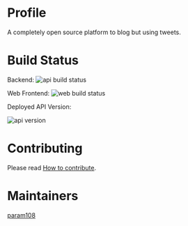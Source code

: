 # Profile 

A completely open source platform to blog but using tweets.

# Build Status

Backend: ![api build status](https://github.com/param108/profile/actions/workflows/api_test.yml/badge.svg)

Web Frontend: ![web build status](https://github.com/param108/profile/actions/workflows/twitterlike.yml/badge.svg)

Deployed API Version: 

![api version](https://data.tribist.com/version)

# Contributing

Please read [How to contribute](https://github.com/param108/profile/blob/main/docs/how-to-contribute.md).

# Maintainers

[param108](https://github.com/param108/profile)

